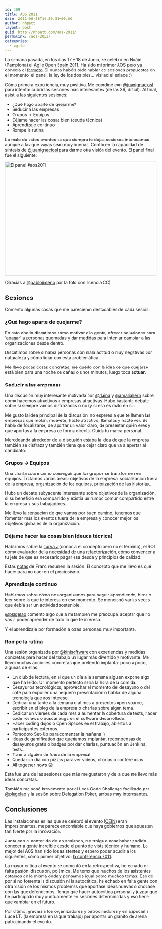 ```yaml
---
id: 309
title: AOS 2011
date: 2011-06-28T14:20:51+00:00
author: nhpatt
layout: post
guid: http://nhpatt.com/aos-2011/
permalink: /aos-2011/
categories:
  - agile
---
```

La semana pasada, en los días 17 y 18 de Junio, se celebró en Noáin (Pamplona) el [Agile Open Spain 2011](http://aos2011.agile-spain.org/). Ha sido mi primer AOS pero ya conocía el [formato](http://www.proyectosagiles.org/que-es-open-space). Si nunca habéis oído hablar de sesiones propuestas en el momento, el panel, la ley de los dos pies&#8230; visitad el enlace :)

Cómo primera experiencia, muy positiva. Me coordiné con [@juanignaciosl](https://twitter.com/juanignaciosl) para intentar cubrir las sesiones más interesantes (de las 36, difícil). Al final, asistí a las siguientes sesiones:

  * ¿Qué hago aparte de quejarme?
  * Seducir a las empresas
  * Grupos -> Equipos
  * Déjame hacer las cosas bien (deuda técnica)
  * Aprendizaje continuo
  * Rompe la rutina

Lo malo de estos eventos es que siempre te dejas sesiones interesantes aunque a las que vayas sean muy buenas. Confío en la capacidad de síntesis de [@juanignaciosl](https://twitter.com/juanignaciosl) para darme otra visión del evento. El panel final fue el siguiente:

[<img src="http://farm4.static.flickr.com/3213/5848207898_44f64d1e89.jpg" alt="El panel #aos2011" width="500" height="375" />](http://www.flickr.com/photos/pablojimeno/5848207898/ "El panel #aos2011 por pablojimeno, en Flickr")

(Gracias a [@pablojimeno](https://twitter.com/) por la foto con licencia CC)



## Sesiones

Comento algunas cosas que me parecieron destacables de cada sesión:


### ¿Qué hago aparte de quejarme?

En esta charla discutimos cómo motivar a la gente, ofrecer soluciones para &#8216;apagar&#8217; a personas quemadas y dar medidas para intentar cambiar a las organizaciones desde dentro.

Discutimos sobre si había personas con mala actitud o muy negativas por naturaleza y cómo lidiar con esta problemática.

Me llevo pocas cosas concretas, me quedo con la idea de que quejarse está bien para una noche de cañas o unos minutos, luego toca **actuar**.

### Seducir a las empresas

Una discusión muy interesante motivada por [@rlaina](https://twitter.com/rlaina) y [@amaliahern](https://twitter.com/amaliahern) sobre cómo hacernos atractivos a empresas atractivas. Hubo bastante debate sobre si siempre vamos disfrazados o no (y si eso es malo en sí).

Me gusto la idea principal de la discusión, no esperes a que te llamen las empresas que molan, muévete, hazte atractivo, llámalas y hazte ver. Se hablo de focalizarse, de aportar un valor claro, de presentar quién eres y que aportas a la empresa de forma directa. Cuida tu marca personal.

Merodeando alrededor de la discusión estaba la idea de que la empresa también se disfraza y también tiene que dejar claro que va a aportar al candidato.

### Grupos -> Equipos

Una charla sobre cómo conseguir que los grupos se transformen en equipos. Tratamos varias áreas: objetivos de la empresa, socialización fuera de la empresa, organización de los equipos, priorización de las historias&#8230;

Hubo un debate subyacente interesante sobre objetivos de la organización, si su beneficio era compartido y existía un rumbo común compartido entre la empresa y sus trabajadores.

Me llevo la sensación de que vamos por buen camino, tenemos que fomentar más los eventos fuera de la empresa y conocer mejor los objetivos globales de la organización.

### Déjame hacer las cosas bien (deuda técnica)

Hablamos sobre la [curva J](http://en.wikipedia.org/wiki/J_curve) (conocía el concepto pero no el término), el ROI cómo evaluador de la necesidad de una refactorización, cómo convencer a tu jefe de que es necesario pagar esa deuda y principios de calidad.

Estas [notas](https://docs.google.com/document/d/1O3MaRBwVCx8l7vQtjnBwNUH8Ey6UaE3iMtGzxbiJuL8/edit?hl=en_US&pli=1#) de Franc resumen la sesión. El concepto que me llevo es qué hacer para no caer en el preciosismo.

### Aprendizaje continuo

Hablamos sobre cómo nos organizamos para seguir aprendiendo, hitos o leer sobre lo que te interesa en ese momento. Se mencionó varias veces que debía ser un actividad sostenible.

[@plagelao](https://twitter.com/plagelao) comentó algo que a mi también me preocupa, aceptar que no vas a poder aprender de todo lo que te interesa.

Y el aprendizaje por formación a otras personas, muy importante.

### Rompe la rutina


Una sesión organizada por [@kinisoftware](https://twitter.com/kinisoftware) con experiencias y medidas concretas para hacer del trabajo un lugar más divertido y motivante. Me llevo muchas acciones concretas que pretendo implantar poco a poco, algunas de ellas:

  * Un club de lectura, en el que un día a la semana alguien expone algo que ha leído. Un momento perfecto sería la hora de la comida.
  * Desayunos tecnológicos, aprovechar el momento del desayuno o del café para exponer una pequeña presentación o hablar de alguna tecnología que nos interese.
  * Dedicar una tarde a la semana o al mes a proyectos open source, escribir en el blog de la empresa o charlas sobre algún tema.
  * Dedicar un viernes de cada mes a aumentar la cobertura de tests, hacer code reviews o buscar bugs en el software desarrollado.
  * Hacer coding dojos o Open Spaces en el trabajo, abiertos a participantes externos.
  * Pomodoro Set-Up para comenzar la mañana :)
  * Ideas de gamification que queríamos implantar, recompensas de desayunos gratis o badges por dar charlas, puntuación en Jenkins, tests&#8230;
  * Traer a alguien de fuera de la empresa!
  * Quedar un día con pizzas para ver videos, charlas o conferencias
  * All together nows 😛

Esta fue una de las sesiones que más me gustaron y de la que me llevo más ideas concretas.

También me pasé brevemente por el Lean Code Challenge facilitado por [@plagelao](https://twitter.com/plagelao) y la sesión sobre Delegation Poker, ambas muy interesantes.


## Conclusiones

  Las instalaciones en las que se celebró el evento (<a href="http://www.cein.es/que-hacemos/locales-espacios-empres/viveros-de-empresas/vivero_agroalimentario_de_tudela_cat/esea2/">CEIN</a>) eran impresionantes, me parece encomiable que haya gobiernos que apuesten tan fuerte por la innovación.

  Junto con el contenido de las sesiones, me traigo a casa haber podido conocer a gente increíble desde el punto de vista técnico y humano. Lo mejor del AOS han sido los asistentes y espero poder acudir a los siguientes, cómo primer objetivo: <a href="http://conferencia2011.agile-spain.org/">la conferencia 2011</a>.

  La mayor crítica al evento se comentó en la retrospectiva, he echado en falta pasión, discusión, polémica. Me temo que muchos de los asistentes estamos en la misma onda y pensamos igual sobre muchos temas. Eso de por sí no fomenta la discusión ni la autocrítica, he echado en falta gente con otra visión de los mismos problemas que aportase ideas nuevas o chocase con las que defendemos. Tengo que hacer autocrítica personal y juzgar que he participado muy puntualmente en sesiones determinadas y eso tiene que cambiar en el futuro.


Por último, gracias a los organizadores y patrocinadores y en especial a Luce I.T. (la empresa en la que trabajo) por aportar un granito de arena patrocinando el evento.

